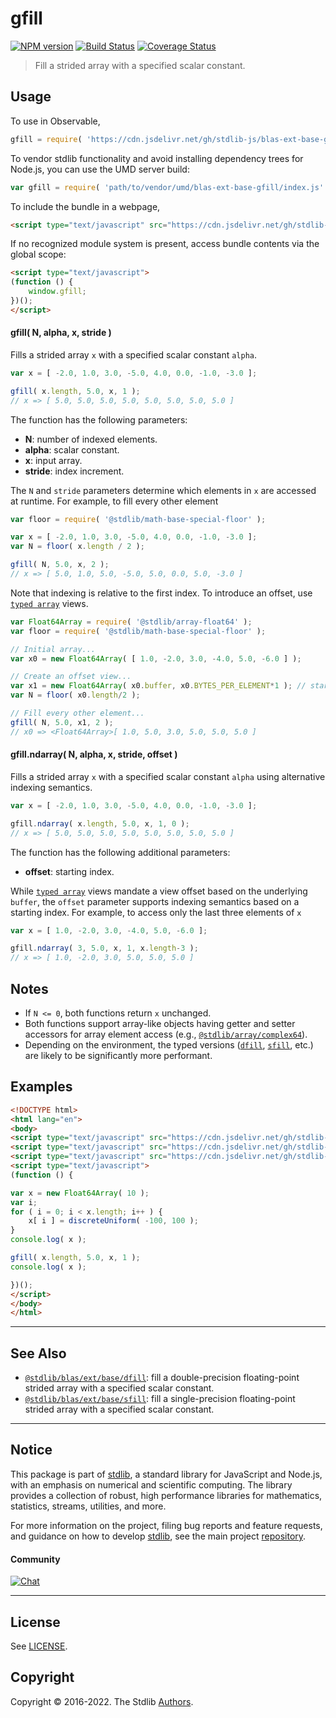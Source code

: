 <!--

@license Apache-2.0

Copyright (c) 2020 The Stdlib Authors.

Licensed under the Apache License, Version 2.0 (the "License");
you may not use this file except in compliance with the License.
You may obtain a copy of the License at

   http://www.apache.org/licenses/LICENSE-2.0

Unless required by applicable law or agreed to in writing, software
distributed under the License is distributed on an "AS IS" BASIS,
WITHOUT WARRANTIES OR CONDITIONS OF ANY KIND, either express or implied.
See the License for the specific language governing permissions and
limitations under the License.

-->

# gfill

[![NPM version][npm-image]][npm-url] [![Build Status][test-image]][test-url] [![Coverage Status][coverage-image]][coverage-url] <!-- [![dependencies][dependencies-image]][dependencies-url] -->

> Fill a strided array with a specified scalar constant.



<section class="usage">

## Usage

To use in Observable,

```javascript
gfill = require( 'https://cdn.jsdelivr.net/gh/stdlib-js/blas-ext-base-gfill@umd/browser.js' )
```

To vendor stdlib functionality and avoid installing dependency trees for Node.js, you can use the UMD server build:

```javascript
var gfill = require( 'path/to/vendor/umd/blas-ext-base-gfill/index.js' )
```

To include the bundle in a webpage,

```html
<script type="text/javascript" src="https://cdn.jsdelivr.net/gh/stdlib-js/blas-ext-base-gfill@umd/browser.js"></script>
```

If no recognized module system is present, access bundle contents via the global scope:

```html
<script type="text/javascript">
(function () {
    window.gfill;
})();
</script>
```

#### gfill( N, alpha, x, stride )

Fills a strided array `x` with a specified scalar constant `alpha`.

```javascript
var x = [ -2.0, 1.0, 3.0, -5.0, 4.0, 0.0, -1.0, -3.0 ];

gfill( x.length, 5.0, x, 1 );
// x => [ 5.0, 5.0, 5.0, 5.0, 5.0, 5.0, 5.0, 5.0 ]
```

The function has the following parameters:

-   **N**: number of indexed elements.
-   **alpha**: scalar constant.
-   **x**: input array.
-   **stride**: index increment.

The `N` and `stride` parameters determine which elements in `x` are accessed at runtime. For example, to fill every other element

```javascript
var floor = require( '@stdlib/math-base-special-floor' );

var x = [ -2.0, 1.0, 3.0, -5.0, 4.0, 0.0, -1.0, -3.0 ];
var N = floor( x.length / 2 );

gfill( N, 5.0, x, 2 );
// x => [ 5.0, 1.0, 5.0, -5.0, 5.0, 0.0, 5.0, -3.0 ]
```

Note that indexing is relative to the first index. To introduce an offset, use [`typed array`][mdn-typed-array] views.

```javascript
var Float64Array = require( '@stdlib/array-float64' );
var floor = require( '@stdlib/math-base-special-floor' );

// Initial array...
var x0 = new Float64Array( [ 1.0, -2.0, 3.0, -4.0, 5.0, -6.0 ] );

// Create an offset view...
var x1 = new Float64Array( x0.buffer, x0.BYTES_PER_ELEMENT*1 ); // start at 2nd element
var N = floor( x0.length/2 );

// Fill every other element...
gfill( N, 5.0, x1, 2 );
// x0 => <Float64Array>[ 1.0, 5.0, 3.0, 5.0, 5.0, 5.0 ]
```

#### gfill.ndarray( N, alpha, x, stride, offset )

Fills a strided array `x` with a specified scalar constant `alpha` using alternative indexing semantics.

```javascript
var x = [ -2.0, 1.0, 3.0, -5.0, 4.0, 0.0, -1.0, -3.0 ];

gfill.ndarray( x.length, 5.0, x, 1, 0 );
// x => [ 5.0, 5.0, 5.0, 5.0, 5.0, 5.0, 5.0, 5.0 ]
```

The function has the following additional parameters:

-   **offset**: starting index.

While [`typed array`][mdn-typed-array] views mandate a view offset based on the underlying `buffer`, the `offset` parameter supports indexing semantics based on a starting index. For example, to access only the last three elements of `x`

```javascript
var x = [ 1.0, -2.0, 3.0, -4.0, 5.0, -6.0 ];

gfill.ndarray( 3, 5.0, x, 1, x.length-3 );
// x => [ 1.0, -2.0, 3.0, 5.0, 5.0, 5.0 ]
```

</section>

<!-- /.usage -->

<section class="notes">

## Notes

-   If `N <= 0`, both functions return `x` unchanged.
-   Both functions support array-like objects having getter and setter accessors for array element access (e.g., [`@stdlib/array/complex64`][@stdlib/array/complex64]).
-   Depending on the environment, the typed versions ([`dfill`][@stdlib/blas/ext/base/dfill], [`sfill`][@stdlib/blas/ext/base/sfill], etc.) are likely to be significantly more performant.

</section>

<!-- /.notes -->

<section class="examples">

## Examples

<!-- eslint no-undef: "error" -->

```html
<!DOCTYPE html>
<html lang="en">
<body>
<script type="text/javascript" src="https://cdn.jsdelivr.net/gh/stdlib-js/random-base-discrete-uniform@umd/browser.js"></script>
<script type="text/javascript" src="https://cdn.jsdelivr.net/gh/stdlib-js/array-float64@umd/browser.js"></script>
<script type="text/javascript" src="https://cdn.jsdelivr.net/gh/stdlib-js/blas-ext-base-gfill@umd/browser.js"></script>
<script type="text/javascript">
(function () {

var x = new Float64Array( 10 );
var i;
for ( i = 0; i < x.length; i++ ) {
    x[ i ] = discreteUniform( -100, 100 );
}
console.log( x );

gfill( x.length, 5.0, x, 1 );
console.log( x );

})();
</script>
</body>
</html>
```

</section>

<!-- /.examples -->

<!-- Section for related `stdlib` packages. Do not manually edit this section, as it is automatically populated. -->

<section class="related">

* * *

## See Also

-   <span class="package-name">[`@stdlib/blas/ext/base/dfill`][@stdlib/blas/ext/base/dfill]</span><span class="delimiter">: </span><span class="description">fill a double-precision floating-point strided array with a specified scalar constant.</span>
-   <span class="package-name">[`@stdlib/blas/ext/base/sfill`][@stdlib/blas/ext/base/sfill]</span><span class="delimiter">: </span><span class="description">fill a single-precision floating-point strided array with a specified scalar constant.</span>

</section>

<!-- /.related -->

<!-- Section for all links. Make sure to keep an empty line after the `section` element and another before the `/section` close. -->


<section class="main-repo" >

* * *

## Notice

This package is part of [stdlib][stdlib], a standard library for JavaScript and Node.js, with an emphasis on numerical and scientific computing. The library provides a collection of robust, high performance libraries for mathematics, statistics, streams, utilities, and more.

For more information on the project, filing bug reports and feature requests, and guidance on how to develop [stdlib][stdlib], see the main project [repository][stdlib].

#### Community

[![Chat][chat-image]][chat-url]

---

## License

See [LICENSE][stdlib-license].


## Copyright

Copyright &copy; 2016-2022. The Stdlib [Authors][stdlib-authors].

</section>

<!-- /.stdlib -->

<!-- Section for all links. Make sure to keep an empty line after the `section` element and another before the `/section` close. -->

<section class="links">

[npm-image]: http://img.shields.io/npm/v/@stdlib/blas-ext-base-gfill.svg
[npm-url]: https://npmjs.org/package/@stdlib/blas-ext-base-gfill

[test-image]: https://github.com/stdlib-js/blas-ext-base-gfill/actions/workflows/test.yml/badge.svg?branch=main
[test-url]: https://github.com/stdlib-js/blas-ext-base-gfill/actions/workflows/test.yml?query=branch:main

[coverage-image]: https://img.shields.io/codecov/c/github/stdlib-js/blas-ext-base-gfill/main.svg
[coverage-url]: https://codecov.io/github/stdlib-js/blas-ext-base-gfill?branch=main

<!--

[dependencies-image]: https://img.shields.io/david/stdlib-js/blas-ext-base-gfill.svg
[dependencies-url]: https://david-dm.org/stdlib-js/blas-ext-base-gfill/main

-->

[chat-image]: https://img.shields.io/gitter/room/stdlib-js/stdlib.svg
[chat-url]: https://gitter.im/stdlib-js/stdlib/

[stdlib]: https://github.com/stdlib-js/stdlib

[stdlib-authors]: https://github.com/stdlib-js/stdlib/graphs/contributors

[umd]: https://github.com/umdjs/umd
[es-module]: https://developer.mozilla.org/en-US/docs/Web/JavaScript/Guide/Modules

[deno-url]: https://github.com/stdlib-js/blas-ext-base-gfill/tree/deno
[umd-url]: https://github.com/stdlib-js/blas-ext-base-gfill/tree/umd
[esm-url]: https://github.com/stdlib-js/blas-ext-base-gfill/tree/esm
[branches-url]: https://github.com/stdlib-js/blas-ext-base-gfill/blob/main/branches.md

[stdlib-license]: https://raw.githubusercontent.com/stdlib-js/blas-ext-base-gfill/main/LICENSE

[mdn-typed-array]: https://developer.mozilla.org/en-US/docs/Web/JavaScript/Reference/Global_Objects/TypedArray

[@stdlib/array/complex64]: https://github.com/stdlib-js/array-complex64/tree/umd

[@stdlib/blas/ext/base/dfill]: https://github.com/stdlib-js/blas-ext-base-dfill/tree/umd

[@stdlib/blas/ext/base/sfill]: https://github.com/stdlib-js/blas-ext-base-sfill/tree/umd

</section>

<!-- /.links -->
